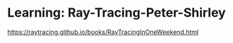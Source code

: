 # Learning: Ray-Tracing-Peter-Shirley

https://raytracing.github.io/books/RayTracingInOneWeekend.html
